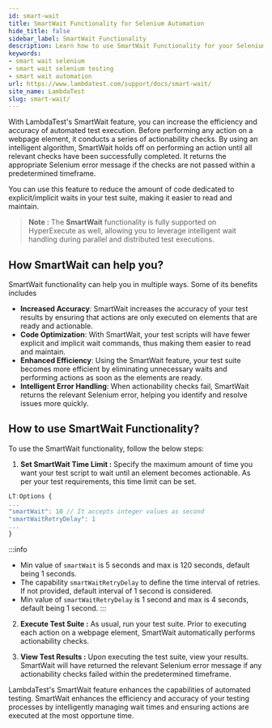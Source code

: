 ```yaml
---
id: smart-wait
title: SmartWait Functionality for Selenium Automation
hide_title: false
sidebar_label: SmartWait Functionality
description: Learn how to use SmartWait Functionality for your Selenium tests to increase the efficiency and accuracy of automated test execution. 
keywords:
- smart wait selenium
- smart wait selenium testing
- smart wait automation
url: https://www.lambdatest.com/support/docs/smart-wait/
site_name: LambdaTest
slug: smart-wait/
---
```

With LambdaTest's SmartWait feature, you can increase the efficiency and accuracy of automated test execution. Before performing any action on a webpage element, it conducts a series of actionability checks. By using an intelligent algorithm, SmartWait holds off on performing an action until all relevant checks have been successfully completed. It returns the appropriate Selenium error message if the checks are not passed within a predetermined timeframe.

You can use this feature to reduce the amount of code dedicated to explicit/implicit waits in your test suite, making it easier to read and maintain.

> **Note :** The **SmartWait** functionality is fully supported on HyperExecute as well, allowing you to leverage intelligent wait handling during parallel and distributed test executions.

## How SmartWait can help you?

SmartWait functionality can help you in multiple ways. Some of its benefits includes

- **Increased Accuracy**: SmartWait increases the accuracy of your test results by ensuring that actions are only executed on elements that are ready and actionable.
- **Code Optimization**: With SmartWait, your test scripts will have fewer explicit and implicit wait commands, thus making them easier to read and maintain.
- **Enhanced Efficiency**: Using the SmartWait feature, your test suite becomes more efficient by eliminating unnecessary waits and performing actions as soon as the elements are ready.
- **Intelligent Error Handling**: When actionability checks fail, SmartWait returns the relevant Selenium error, helping you identify and resolve issues more quickly.

## How to use SmartWait Functionality?
To use the SmartWait functionality, follow the below steps:

1. **Set SmartWait Time Limit :** Specify the maximum amount of time you want your test script to wait until an element becomes actionable. As per your test requirements, this time limit can be set.

```javascript
LT:Options {
...
"smartWait": 10 // It accepts integer values as second
"smartWaitRetryDelay": 1
...
}
```

:::info
- Min value of `smartWait` is 5 seconds and max is 120 seconds, default being 1 seconds.
- The capability `smartWaitRetryDelay` to define the time interval of retries. If not provided, default interval of 1 second is considered.
- Min value of `smartWaitRetryDelay` is 1 second and max is 4 seconds, default being 1 second.
:::

2. **Execute Test Suite :** As usual, run your test suite. Prior to executing each action on a webpage element, SmartWait automatically performs actionability checks.

3. **View Test Results :** Upon executing the test suite, view your results. SmartWait will have returned the relevant Selenium error message if any actionability checks failed within the predetermined timeframe.

LambdaTest's SmartWait feature enhances the capabilities of automated testing. SmartWait enhances the efficiency and accuracy of your testing processes by intelligently managing wait times and ensuring actions are executed at the most opportune time.

